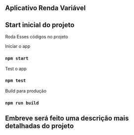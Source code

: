 ## Aplicativo Renda Variável

## Start inicial do projeto

Roda Esses códigos no projeto

Iniciar o app
### `npm start`

Test o app
### `npm test`

Build para produção
### `npm run build`

## Embreve será feito uma descrição mais detalhadas do projeto